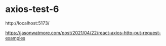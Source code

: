 # axios-test-6

http://localhost:5173/

https://jasonwatmore.com/post/2021/04/22/react-axios-http-put-request-examples
